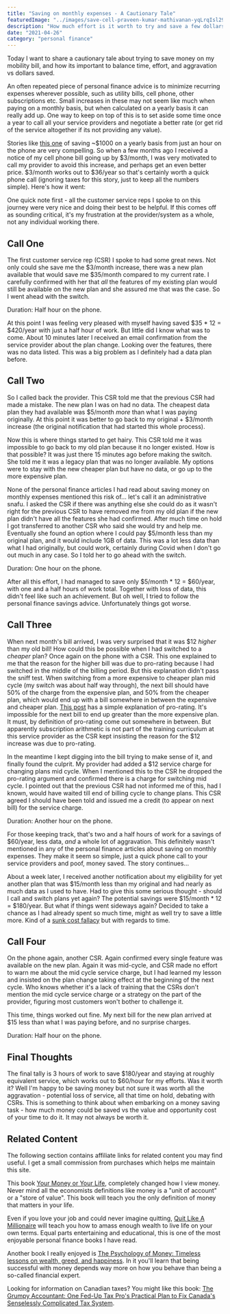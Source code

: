 ```yaml
---
title: "Saving on monthly expenses - A Cautionary Tale"
featuredImage: "../images/save-cell-praveen-kumar-mathivanan-yqLrqIsl294-unsplash.jpg"
description: "How much effort is it worth to try and save a few dollars on your cell phone bill?"
date: "2021-04-26"
category: "personal finance"
---
```


Today I want to share a cautionary tale about trying to save money on my mobility bill, and how its important to balance time, effort, and aggravation vs dollars saved.

An often repeated piece of personal finance advice is to minimize recurring expenses wherever possible, such as utility bills, cell phone, other subscriptions etc. Small increases in these may not seem like much when paying on a monthly basis, but when calculated on a yearly basis it can really add up. One way to keep on top of this is to set aside some time once a year to call all your service providers and negotiate a better rate (or get rid of the service altogether if its not providing any value).

Stories like [this one](https://www.mrmoneymustache.com/2019/08/22/1000-per-hour/) of saving ~$1000 on a yearly basis from just an hour on the phone are very compelling. So when a few months ago I received a notice of my cell phone bill going up by $3/month, I was very motivated to call my provider to avoid this increase, and perhaps get an even better price. $3/month works out to $36/year so that's certainly worth a quick phone call (ignoring taxes for this story, just to keep all the numbers simple). Here's how it went:

One quick note first - all the customer service reps I spoke to on this journey were very nice and doing their best to be helpful. If this comes off as sounding critical, it's my frustration at the provider/system as a whole, not any individual working there.

## Call One

The first customer service rep (CSR) I spoke to had some great news. Not only could she save me the $3/month increase, there was a new plan available that would save me $35/month compared to my current rate. I carefully confirmed with her that *all* the features of my existing plan would still be available on the new plan and she assured me that was the case. So I went ahead with the switch.

Duration: Half hour on the phone.

At this point I was feeling very pleased with myself having saved $35 * 12 = $420/year with just a half hour of work. But little did I know what was to come. About 10 minutes later I received an email confirmation from the service provider about the plan change. Looking over the features, there was no data listed. This was a big problem as I definitely had a data plan before.

## Call Two

So I called back the provider. This CSR told me that the previous CSR had made a mistake. The new plan I was on had no data. The cheapest data plan they had available was $5/month *more* than what I was paying originally. At this point it was better to go back to my original + $3/month increase (the original notification that had started this whole process).

Now this is where things started to get hairy. This CSR told me it was impossible to go back to my old plan because it no longer existed. How is that possible? It was just there 15 minutes ago before making the switch. She told me it was a legacy plan that was no longer available. My options were to stay with the new cheaper plan but have no data, or go up to the more expensive plan.

None of the personal finance articles I had read about saving money on monthly expenses mentioned this risk of... let's call it an administrative snafu. I asked the CSR if there was anything else she could do as it wasn't right for the previous CSR to have removed me from my old plan if the new plan didn't have all the features she had confirmed. After much time on hold I got transferred to another CSR who said she would try and help me. Eventually she found an option where I could pay $5/month less than my original plan, and it would include 1GB of data. This was a lot less data than what I had originally, but could work, certainly during Covid when I don't go out much in any case. So I told her to go ahead with the switch.

Duration: One hour on the phone.

After all this effort, I had managed to save only $5/month * 12 = $60/year, with one and a half hours of work total. Together with loss of data, this didn't feel like such an achievement. But oh well, I tried to follow the personal finance savings advice. Unfortunately things got worse.

## Call Three

When next month's bill arrived, I was very surprised that it was $12 *higher* than my old bill! How could this be possible when I had switched to a *cheaper* plan? Once again on the phone with a CSR. This one explained to me that the reason for the higher bill was due to pro-rating because I had switched in the middle of the billing period. But this explanation didn't pass the sniff test. When switching from a more expensive to cheaper plan mid cycle (my switch was about half way through), the next bill should have 50% of the charge from the expensive plan, and 50% from the cheaper plan, which would end up with a bill somewhere in between the expensive and cheaper plan. [This post](https://www.billsby.com/2019/12/26/explained-what-is-pro-rating-and-how-can-you-use-it-in-your-subscription-business) has a simple explanation of pro-rating. It's impossible for the next bill to end up greater than the more expensive plan. It must, by definition of pro-rating come out somewhere in between. But apparently subscription arithmetic is not part of the training curriculum at this service provider as the CSR kept insisting the reason for the $12 increase was due to pro-rating.

In the meantime I kept digging into the bill trying to make sense of it, and finally found the culprit. My provider had added a $12 service charge for changing plans mid cycle. When I mentioned this to the CSR he dropped the pro-rating argument and confirmed there is a charge for switching mid cycle. I pointed out that the previous CSR had not informed me of this, had I known, would have waited till end of billing cycle to change plans. This CSR agreed I should have been told and issued me a credit (to appear on next bill) for the service charge.

Duration: Another hour on the phone.

For those keeping track, that's two and a half hours of work for a savings of $60/year, less data, *and* a whole lot of aggravation. This definitely wasn't mentioned in any of the personal finance articles about saving on monthly expenses. They make it seem so simple, just a quick phone call to your service providers and poof, money saved. The story continues...

About a week later, I received another notification about my eligibility for yet another plan that was $15/month less than my original and had nearly as much data as I used to have. Had to give this some serious thought - should I call and switch plans yet again? The potential savings were $15/month * 12 = $180/year. But what if things went sideways again? Decided to take a chance as I had already spent so much time, might as well try to save a little more. Kind of a [sunk cost fallacy](https://en.wikipedia.org/wiki/Sunk_cost) but with regards to time.

## Call Four

On the phone again, another CSR. Again confirmed every single feature was available on the new plan. Again it was mid-cycle, and CSR made no effort to warn me about the mid cycle service charge, but I had learned my lesson and insisted on the plan change taking effect at the beginning of the next cycle. Who knows whether it's a lack of training that the CSRs don't mention the mid cycle service charge or a strategy on the part of the provider, figuring most customers won't bother to challenge it.

This time, things worked out fine. My next bill for the new plan arrived at $15 less than what I was paying before, and no surprise charges.

Duration: Half hour on the phone.

## Final Thoughts

The final tally is 3 hours of work to save $180/year and staying at roughly equivalent service, which works out to $60/hour for my efforts. Was it worth it? Well I'm happy to be saving money but not sure it was worth all the aggravation - potential loss of service, all that time on hold, debating with CSRs. This is something to think about when embarking on a money saving task -  how much money could be saved vs the value and opportunity cost of your time to do it. It may not always be worth it.

## Related Content

The following section contains affiliate links for related content you may find useful. I get a small commission from purchases which helps me maintain this site.

This book [Your Money or Your Life](https://amzn.to/2Q4UboX), completely changed how I view money. Never mind all the economists definitions like money is a "unit of account" or a "store of value". This book will teach you the only definition of money that matters in your life.

Even if you love your job and could never imagine quitting, [Quit Like A Millionaire](https://amzn.to/3hu0xcQ) will teach you how to amass enough wealth to live life on your own terms. Equal parts entertaining and educational, this is one of the most enjoyable personal finance books I have read.

Another book I really enjoyed is [The Psychology of Money: Timeless lessons on wealth, greed, and happiness](https://amzn.to/2Q7BIrT). In it you'll learn that being successful with money depends way more on how you behave than being a so-called financial expert.

Looking for information on Canadian taxes? You might like this book: [The Grumpy Accountant: One Fed-Up Tax Pro's Practical Plan to Fix Canada's Senselessly Complicated Tax System](https://amzn.to/3aaj4qh).
